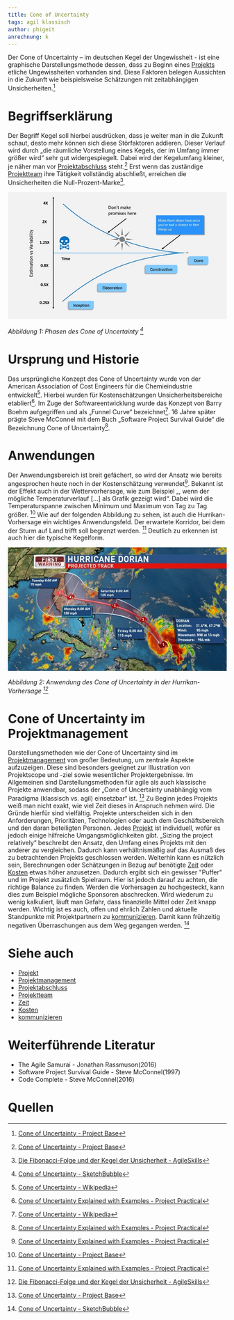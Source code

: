 ```yaml
---
title: Cone of Uncertainty
tags: agil klassisch
author: phigeit
anrechnung: k 
---
```


Der Cone of Uncertainty – im deutschen Kegel der Ungewissheit - ist eine graphische Darstellungsmethode dessen, dass zu Beginn eines [Projekts](Projekt.md) etliche 
Ungewissheiten vorhanden sind. Diese Faktoren belegen Aussichten in die Zukunft wie beispielsweise Schätzungen mit zeitabhängigen Unsicherheiten.[^1]


# Begriffserklärung

Der Begriff Kegel soll hierbei ausdrücken, dass je weiter man in die Zukunft schaut, desto mehr können sich diese Störfaktoren addieren. Dieser Verlauf wird durch „die räumliche 
Vorstellung eines Kegels, der im Umfang immer größer wird“ sehr gut widergespiegelt. Dabei wird der Kegelumfang kleiner, je näher man vor [Projektabschluss](Projektabschluss.md)
steht.[^1] Erst wenn das zuständige [Projektteam](Projektmitarbeiter.md) ihre Tätigkeit vollständig abschließt, erreichen die Unsicherheiten die Null-Prozent-Marke[^2].

![Beispielabbildung](Cone_of_Uncertainty/CoU.jpg)

*Abbildung 1: Phasen des Cone of Uncertainty [^6]*


# Ursprung und Historie

Das ursprüngliche Konzept des Cone of Uncertainty wurde von der American Association of Cost Engineers für die Chemieindustrie entwickelt[^4]. Hierbei wurden für 
Kostenschätzungen Unsicherheitsbereiche etabliert[^5]. Im Zuge der Softwareentwicklung  wurde das Konzept von Barry Boehm aufgegriffen und als „Funnel Curve“ bezeichnet[^4].
16 Jahre später prägte Steve McConnel mit dem Buch „Software Project Survival Guide“ die Bezeichnung Cone of Uncertainty[^5].


# Anwendungen

  Der Anwendungsbereich ist breit gefächert, so wird der Ansatz wie bereits angesprochen heute noch in der Kostenschätzung verwendet[^5]. Bekannt ist der Effekt auch in der 
  Wettervorhersage, wie zum Beispiel „, wenn der mögliche Temperaturverlauf […] als Grafik gezeigt wird“. Dabei wird die Temperaturspanne zwischen Minimum und Maximum von Tag zu 
  Tag größer. [^1] Wie auf der folgenden Abbildung zu sehen, ist auch die Hurrikan-Vorhersage ein wichtiges Anwendungsfeld. Der erwartete Korridor, bei dem der Sturm auf Land 
  trifft soll begrenzt werden. [^5] Deutlich zu erkennen ist auch hier die typische Kegelform. 

![Beispielabbildung](Cone_of_Uncertainty/coneofuncertainty_hurricane.jpg)

*Abbildung 2: Anwendung des Cone of Uncertainty in der Hurrikan-Vorhersage [^2]*


# Cone of Uncertainty im Projektmanagement 

Darstellungsmethoden wie der Cone of Uncertainty sind im [Projektmanagement](Projektmanagement.md) von großer Bedeutung, um zentrale Aspekte aufzuzeigen. Diese sind besonders 
geeignet zur Illustration von Projektscope und -ziel sowie wesentlicher Projektergebnisse. Im Allgemeinen sind Darstellungsmethoden für agile als auch klassische Projekte 
anwendbar, sodass der „Cone of Uncertainty unabhängig vom Paradigma (klassisch vs. agil) einsetzbar“ ist. [^1] Zu Beginn jedes Projekts weiß man nicht exakt, wie viel Zeit 
dieses in Anspruch nehmen wird. Die Gründe hierfür sind vielfältig. Projekte unterscheiden sich in den Anforderungen, Prioritäten, Technologien oder auch dem Geschäftsbereich 
und den daran beteiligten Personen. Jedes [Projekt](Projekt.md) ist individuell, wofür es jedoch einige hilfreiche Umgangsmöglichkeiten gibt. „Sizing the project relatively“ 
beschreibt den Ansatz, den Umfang eines Projekts mit den anderer zu vergleichen. Dadurch kann verhältnismäßig auf das Ausmaß des zu betrachtenden Projekts geschlossen werden.
Weiterhin kann es nützlich sein, Berechnungen oder Schätzungen in Bezug auf benötigte [Zeit](Zeitplanung.md) oder [Kosten](Kostenplanung.md) etwas höher anzusetzen. Dadurch 
ergibt sich ein gewisser "Puffer" und im Projekt zusätzlich Spielraum. Hier ist jedoch darauf zu achten, die richtige Balance zu finden. Werden die Vorhersagen zu hochgesteckt,
kann dies zum Beispiel mögliche Sponsoren abschrecken. Wird wiederum zu wenig kalkuliert, läuft man Gefahr, dass finanzielle Mittel oder Zeit knapp werden. Wichtig ist es auch,
offen und ehrlich Zahlen und aktuelle Standpunkte mit Projektpartnern zu [kommunizieren](Projektkommunikation.md). Damit kann frühzeitig negativen Überraschungen aus dem Weg 
gegangen werden. [^6]


# Siehe auch

* [Projekt](Projekt.md)
* [Projektmanagement](Projektmanagement.md)
* [Projektabschluss](Projektabschluss.md)
* [Projektteam](Projektmitarbeiter.md)
* [Zeit](Zeitplanung.md)
* [Kosten](Kostenplanung.md)
* [kommunizieren](Projektkommunikation.md)

# Weiterführende Literatur

* The Agile Samurai - Jonathan Rassmuson(2016)
* Software Project Survival Guide - Steve McConnel(1997)
* Code Complete - Steve McConnel(2016)

# Quellen

[^1]: [Cone of Uncertainty - Project Base](https://project-base.org/projektmanagement-glossar/cone-of-uncertainty/)
[^2]: [Die Fibonacci-Folge und der Kegel der Unsicherheit - AgileSkills](https://blog.agileskills.de/de/die-fibonacci-folge-und-der-kegel-der-unsicherheit/)
[^3]: [Cone of Uncertainty - Agile In a Nutshell](http://www.agilenutshell.com/cone_of_uncertainty)
[^4]: [Cone of Uncertainty - Wikipedia](https://en.wikipedia.org/wiki/Cone_of_Uncertainty)
[^5]: [Cone of Uncertainty Explained with Examples - Project Practical](https://www.projectpractical.com/cone-of-uncertainty/)
[^6]: [Cone of Uncertainty - SketchBubble](https://www.sketchbubble.com/en/presentation-cone-of-uncertainty.html)

